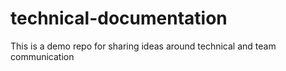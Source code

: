 # technical-documentation
This is a demo repo for sharing ideas around technical and team communication
